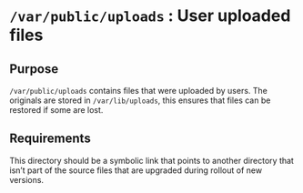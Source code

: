 # `/var/public/uploads` : User uploaded files

## Purpose

`/var/public/uploads` contains files that were uploaded by users. The originals are stored in `/var/lib/uploads`, this
ensures that files can be restored if some are lost.

## Requirements

This directory should be a symbolic link that points to another directory that isn’t part of the source files that are
upgraded during rollout of new versions.
